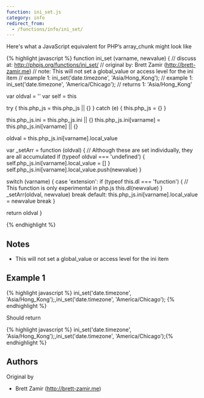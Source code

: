 ```yaml
---
function: ini_set.js
category: info
redirect_from:
  - /functions/info/ini_set/
---
```


<!-- WARNING! This file is auto generated by `npm run web:inject`, do not edit by hand -->

Here's what a JavaScript equivalent for PHP’s array_chunk might look like

{% highlight javascript %}
function ini_set (varname, newvalue) {
  //  discuss at: http://phpjs.org/functions/ini_set/
  // original by: Brett Zamir (http://brett-zamir.me)
  //        note: This will not set a global_value or access level for the ini item
  //   example 1: ini_set('date.timezone', 'Asia/Hong_Kong');
  //   example 1: ini_set('date.timezone', 'America/Chicago');
  //   returns 1: 'Asia/Hong_Kong'

  var oldval = ''
  var self = this

  try {
    this.php_js = this.php_js || {}
  } catch (e) {
    this.php_js = {}
  }

  this.php_js.ini = this.php_js.ini || {}
  this.php_js.ini[varname] = this.php_js.ini[varname] || {}

  oldval = this.php_js.ini[varname].local_value

  var _setArr = function (oldval) {
    // Although these are set individually, they are all accumulated
    if (typeof oldval === 'undefined') {
      self.php_js.ini[varname].local_value = []
    }
    self.php_js.ini[varname].local_value.push(newvalue)
  }

  switch (varname) {
    case 'extension':
      if (typeof this.dl === 'function') {
      // This function is only experimental in php.js
        this.dl(newvalue)
      }
      _setArr(oldval, newvalue)
      break
    default:
      this.php_js.ini[varname].local_value = newvalue
      break
  }

  return oldval
}

{% endhighlight %}

## Notes
- This will not set a global_value or access level for the ini item

## Example 1

{% highlight javascript %}
ini_set('date.timezone', 'Asia/Hong_Kong');,ini_set('date.timezone', 'America/Chicago');
{% endhighlight %}

Should return

{% highlight javascript %}
ini_set('date.timezone', 'Asia/Hong_Kong');,ini_set('date.timezone', 'America/Chicago');{% endhighlight %}


## Authors


Original by

- Brett Zamir (http://brett-zamir.me)

